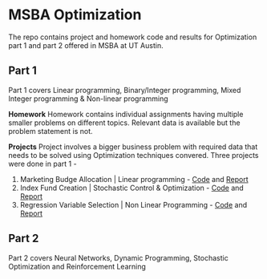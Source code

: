 # MSBA Optimization
The repo contains project and homework code and results for Optimization part 1 and part 2 offered in MSBA at UT Austin.

## Part 1
Part 1 covers Linear programming, Binary/Integer programming, Mixed Integer programming & Non-linear programming

**Homework**
Homework contains individual assignments having multiple smaller problems on different topics. Relevant data is available but the problem statement is not.

**Projects**
Project involves a bigger business problem with required data that needs to be solved using Optimization techniques convered. Three projects were done in part 1 - 
1. Marketing Budge Allocation | Linear programming - [Code](https://github.com/vicgpt/Optimization/blob/main/Part1-LP%2C%20IP%2C%20MIP/project_1/Marketing-Budget-Allocation.ipynb) and [Report](https://vicgpt.github.io/Optimization/Part1-LP%2C%20IP%2C%20MIP/project_1/Marketing-Budget-Allocation.pdf)
2. Index Fund Creation | Stochastic Control & Optimization - [Code](https://github.com/vicgpt/Optimization/blob/main/Part1-LP%2C%20IP%2C%20MIP/project_2/Stochastic-Control-and-Optimization.ipynb) and [Report](https://vicgpt.github.io/Optimization/Part1-LP%2C%20IP%2C%20MIP/project_2/Optimization%20Project%202%20report.pdf)
3. Regression Variable Selection | Non Linear Programming - [Code](https://github.com/vicgpt/Optimization/blob/main/Part1-LP%2C%20IP%2C%20MIP/project_3/Non-Linear-Programming.ipynb) and [Report](https://vicgpt.github.io/Optimization/Part1-LP%2C%20IP%2C%20MIP/project_3/Optimization%20Project%203%20Report.pdf)


## Part 2
Part 2 covers Neural Networks, Dynamic Programming, Stochastic Optimization and Reinforcement Learning

